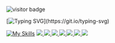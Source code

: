 ![visitor badge](https://visitor-badge.laobi.icu/badge?page_id=jwenjian.visitor-badge)


[![Typing SVG](https://readme-typing-svg.demolab.com/?lines=Welcome+to+my+github+profile👋;I'm+FRn13ds+You+Are+Welcome!)](https://git.io/typing-svg)

























[![My Skills](https://skillicons.dev/icons?i=py,discord,linux,redhat)](https://skillicons.dev)
<a href ="Frn13ds">
<img src="https://img.shields.io/badge/TryHackMe-212C42?style=for-the-badge&logo=TryHackMe&logoColor=white" />
</a>
<a href ="https://www.python.org/">
<img src="https://img.shields.io/badge/Python-FFD43B?style=for-the-badge&logo=python&logoColor=blue" />
</a>
<a href ="#">
<img src="{https://img.shields.io/badge/json-5E5C5C?style=for-the-badge&logo=json&logoColor=white}" />
</a>
<a href ="#" >
<img src="https://img.shields.io/badge/JavaScript-323330?style=for-the-badge&logo=javascript&logoColor=F7DF1E" />
</a>
<a href ="https://www.HTML5.org">
<img src="https://img.shields.io/badge/HTML5-E34F26?style=for-the-badge&logo=html5&logoColor=white" />
</a>
<a href ="ysyynxx_46629">
<img src="https://img.shields.io/badge/Discord-5865F2?style=for-the-badge&logo=discord&logoColor=white" />
</a>
<a href="#">
<img src="https://img.shields.io/badge/Steam-000000?style=for-the-badge&logo=steam&logoColor=white" />
</a>
